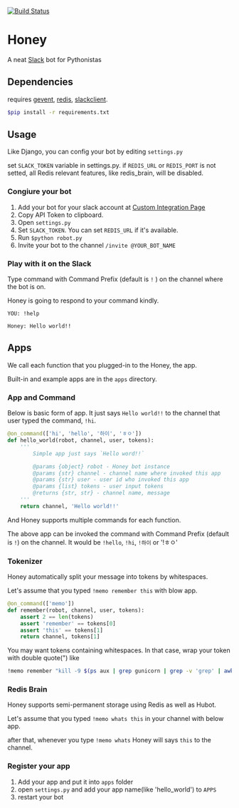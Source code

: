 [![Build Status](https://travis-ci.org/haandol/honey.svg?branch=master)](https://travis-ci.org/haandol/honey)

# Honey

A neat [Slack](slack.com) bot for Pythonistas

## Dependencies

requires [gevent](https://github.com/gevent/gevent), [redis](https://github.com/andymccurdy/redis-py), [slackclient](https://github.com/slackhq/python-slackclient).

```bash
$pip install -r requirements.txt
```

## Usage

Like Django, you can config your bot by editing `settings.py`

set `SLACK_TOKEN` variable in settings.py.
if `REDIS_URL` or `REDIS_PORT` is not setted, all Redis relevant features, like redis_brain, will be disabled.

### Congiure your bot

1. Add your bot for your slack account at [Custom Integration Page](https://my.slack.com/services/new/bot)
2. Copy API Token to clipboard.
2. Open `settings.py`
3. Set `SLACK_TOKEN`. You can set `REDIS_URL` if it's available.
4. Run `$python robot.py`
5. Invite your bot to the channel `/invite @YOUR_BOT_NAME`

### Play with it on the Slack

Type command with Command Prefix (default is `!` ) on the channel where the bot is on.

Honey is going to respond to your command kindly.

```
YOU: !help

Honey: Hello world!!
```

## Apps

We call each function that you plugged-in to the Honey, the app.

Built-in and example apps are in the `apps` directory.

### App and Command

Below is basic form of app.
It just says `Hello world!!` to the channel that user typed the command, `!hi`.

```python
@on_command(['hi', 'hello', '하이', 'ㅎㅇ'])
def hello_world(robot, channel, user, tokens):
    '''
        Simple app just says `Hello word!!`

        @params {object} robot - Honey bot instance
        @params {str} channel - channel name where invoked this app
        @params {str} user - user id who invoked this app
        @params {list} tokens - user input tokens
        @returns {str, str} - channel name, message
    '''
    return channel, 'Hello world!!'
```

And Honey supports multiple commands for each function.

The above app can be invoked the command with Command Prefix (default is `!`) on the channel.
It would be `!hello`, `!hi`, `!하이` or '!ㅎㅇ'


### Tokenizer

Honey automatically split your message into tokens by whitespaces.

Let's assume that you typed `!memo remember this` with blow app.

```python
@on_command(['memo'])
def remember(robot, channel, user, tokens):
    assert 2 == len(tokens)
    assert 'remember' == tokens[0]
    assert 'this' == tokens[1]
    return channel, tokens[1]
```

You may want tokens containing whitespaces.
In that case, wrap your token with double quote(") like

```bash
!memo remember "kill -9 $(ps aux | grep gunicorn | grep -v 'grep' | awk '{print $2 }')"
```

### Redis Brain

Honey supports semi-permanent storage using Redis as well as Hubot.

Let's assume that you typed `!memo whats this` in your channel with below app.

after that, whenever you type `!memo whats` Honey will says `this` to the channel.

### Register your app

1. Add your app and put it into `apps` folder
2. open `settings.py` and add your app name(like 'hello_world') to `APPS`
3. restart your bot
